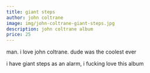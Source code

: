 ```yaml
---
title: giant steps
author: john coltrane
image: img/john-coltrane-giant-steps.jpg
description: john coltrane album
price: 25
---
```

man. i love john coltrane. dude was the coolest ever



i have giant steps as an alarm, i fucking love this album
